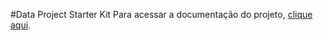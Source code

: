 #Data Project Starter Kit
Para acessar a documentação do projeto, [clique aqui](https://fialhovi.github.io/workshop_estrutura/).